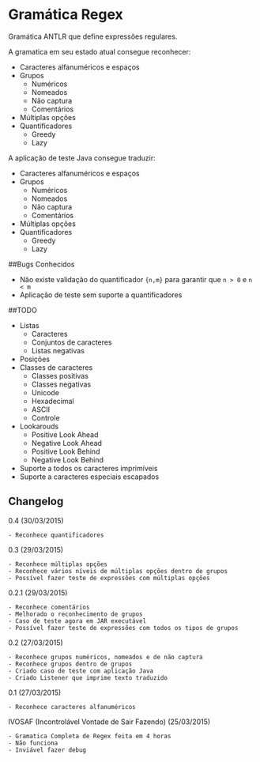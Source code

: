 # Gramática Regex

Gramática ANTLR que define expressões regulares.

A gramatica em seu estado atual consegue reconhecer:
	
- Caracteres alfanuméricos e espaços
- Grupos
	- Numéricos 
	- Nomeados
	- Não captura
	- Comentários
- Múltiplas opções
- Quantificadores
	- Greedy
	- Lazy

A aplicação de teste Java consegue traduzir:

- Caracteres alfanuméricos e espaços
- Grupos
	- Numéricos 
	- Nomeados
	- Não captura
	- Comentários
- Múltiplas opções
- Quantificadores
	- Greedy
	- Lazy

##Bugs Conhecidos

- Não existe validação do quantificador `{n,m}` para garantir que `n > 0` e `n < m`
- Aplicação de teste sem suporte a quantificadores

##TODO

- Listas
	- Caracteres
	- Conjuntos de caracteres
	- Listas negativas
- Posições
- Classes de caracteres
	- Classes positivas
	- Classes negativas
	- Unicode
	- Hexadecimal
	- ASCII
	- Controle
- Lookarouds
	- Positive Look Ahead
	- Negative Look Ahead
	- Positive Look Behind
	- Negative Look Behind
- Suporte a todos os caracteres imprimíveis
- Suporte a caracteres especiais escapados


## Changelog

0.4 (30/03/2015)

	- Reconhece quantificadores

0.3  (29/03/2015)

	- Reconhece múltiplas opções
	- Reconhece vários níveis de múltiplas opções dentro de grupos
	- Possível fazer teste de expressões com múltiplas opções

0.2.1 (29/03/2015)

	- Reconhece comentários
	- Melhorado o reconhecimento de grupos
	- Caso de teste agora em JAR executável
	- Possível fazer teste de expressões com todos os tipos de grupos

0.2 (27/03/2015)

	- Reconhece grupos numéricos, nomeados e de não captura
	- Reconhece grupos dentro de grupos
	- Criado caso de teste com aplicação Java
	- Criado Listener que imprime texto traduzido

0.1 (27/03/2015)

	- Reconhece caracteres alfanuméricos

IVOSAF (Incontrolável Vontade de Sair Fazendo) (25/03/2015)

	- Gramatica Completa de Regex feita em 4 horas
	- Não funciona
	- Inviável fazer debug
